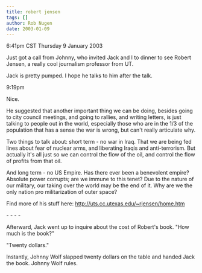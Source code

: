 ```yaml
---
title: robert jensen
tags: []
author: Rob Nugen
date: 2003-01-09
---
```


<p class=date>6:41pm CST Thursday 9 January 2003</p>

<p>Just got a call from Johnny, who invited Jack and I to dinner to
see Robert Jensen, a really cool journalism professor from UT.</p>

<p>Jack is pretty pumped.  I hope he talks to him after the talk.</p>

<p class=date>9:19pm</p>

<p>Nice.</p>

<p>He suggested that another important thing we can be doing, besides
going to city council meetings, and going to rallies, and writing
letters, is just talking to people out in the world, especially those
who are in the 1/3 of the population that has a sense the war is
wrong, but can't really articulate why.</p>

<p>Two things to talk about:  short term - no war in Iraq.  That we
are being fed lines about fear of nuclear arms, and liberating Iraqis
and anti-terrorism.  But actually it's all just so we can control the
flow of the oil, and control the flow of profits from that oil.</p>

<p>And long term - no US Empire.  Has there ever been a benevolent
empire?  Absolute power corrupts; are we immune to this tenet?  Due to
the nature of our military, our taking over the world may be the end
of it.  Why are we the only nation pro militarization of outer space?</p>

<p>Find more of his stuff here: <a
href="http://uts.cc.utexas.edu/~rjensen/home.htm">http://uts.cc.utexas.edu/~rjensen/home.htm</a></p>

<p>- - - -</p>

<p>Afterward, Jack went up to inquire about the cost of Robert's
book.  "How much is the book?"</p>

<p>"Twenty dollars."</p>

<p>Instantly, Johnny Wolf slapped twenty dollars on the table and
handed Jack the book.  Johnny Wolf rules.</p>
